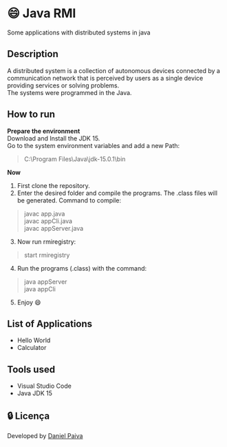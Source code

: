 # :smile: Java RMI
Some applications with distributed systems in java

## Description
A distributed system is a collection of autonomous devices connected by a communication network that is perceived by users as a single device providing services or solving problems.<br>
The systems were programmed in the Java.

## How to run

<strong>Prepare the environment</strong><br>
Download and Install the JDK 15.<br>
Go to the system environment variables and add a new Path:
> C:\Program Files\Java\jdk-15.0.1\bin

<strong>Now</strong>
1. First clone the repository.
2. Enter the desired folder and compile the programs. The .class files will be generated. Command to compile: 
> javac app.java<br>
> javac appCli.java<br>
> javac appServer.java<br>
3. Now run rmiregistry:
> start rmiregistry
4. Run the programs (.class) with the command:
> java appServer<br>
> java appCli<br>
5. Enjoy :smile:


## List of Applications
- Hello World
- Calculator

## Tools used

- Visual Studio Code
- Java JDK 15

## :lock: Licença

Developed by <a href="https://www.linkedin.com/in/danhpaiva/">Daniel Paiva</a>
